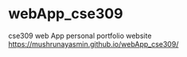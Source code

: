 # webApp_cse309
cse309 web App personal portfolio website
https://mushrunayasmin.github.io/webApp_cse309/
